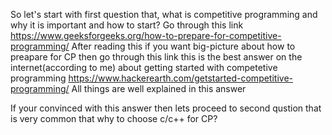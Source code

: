 So let's start with first question that, what is competitive programming and why it is important and how to start?
Go through this link https://www.geeksforgeeks.org/how-to-prepare-for-competitive-programming/
After reading this if you want big-picture about how to preapare for CP then go through this link this is the best answer on the internet(according to me)
about getting started with competetive programming https://www.hackerearth.com/getstarted-competitive-programming/
All things are well explained in this answer 

If your convinced with this answer then lets proceed to second qustion that is very common that why to choose c/c++ for CP?
